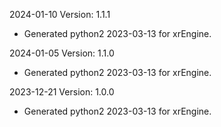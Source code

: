 2024-01-10 Version: 1.1.1
- Generated python2 2023-03-13 for xrEngine.

2024-01-05 Version: 1.1.0
- Generated python2 2023-03-13 for xrEngine.

2023-12-21 Version: 1.0.0
- Generated python2 2023-03-13 for xrEngine.

